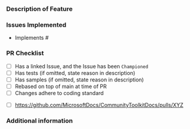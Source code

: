 <!--
Hello, and thanks for your interest in contributing to the .NET MAUI Toolkit! 

If you haven't yet submitted a Proposal that has been Championed by a .NET MAUI core team member, please instead open a Discussion at https://github.com/communitytoolkit/maui/discussions/new where we can discuss the pros/cons of the feature and its implementation. 
-->

### Description of Feature ###

<!-- Describe your changes here. This only needs to be brief as the linked issues below will already cover the detailed changes. -->

### Issues Implemented ###
<!-- Provide links to issues here (#35 will link to issue number 35). Ensure that a GitHub issue was created for your feature and it has been Championed. -->

- Implements #

### PR Checklist ###
<!-- Please check all the things you did here and double-check that you got it all, or state why you didn't do something -->
- [ ] Has a linked Issue, and the Issue has been `Championed`
- [ ] Has tests (if omitted, state reason in description)
- [ ] Has samples (if omitted, state reason in description)
- [ ] Rebased on top of main at time of PR
- [ ] Changes adhere to coding standard
<!-- Please provide a link to the documentation PR. Replace XYZ with your docs PR # -->
- [ ] https://github.com/MicrosoftDocs/CommunityToolkitDocs/pulls/XYZ


### Additional information ###

<!-- Please provide comments on how complete this work is (e.g. let us know if you were not able to test on any specific platform). This will really help to understand what is needed in order to get this PR approved. -->